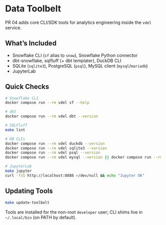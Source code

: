 # Data Toolbelt

PR 04 adds core CLI/SDK tools for analytics engineering inside the `vdel` service.

## What’s Included
- Snowflake CLI (`sf` alias to `snow`), Snowflake Python connector
- dbt-snowflake, sqlfluff (+ dbt templater), DuckDB CLI
- SQLite (`sqlite3`), PostgreSQL (`psql`), MySQL client (`mysql`/`mariadb`)
- JupyterLab

## Quick Checks
```sh
# Snowflake CLI
docker compose run --rm vdel sf --help

# dbt
docker compose run --rm vdel dbt --version

# SQLFluff
make lint

# DB CLIs
docker compose run --rm vdel duckdb --version
docker compose run --rm vdel sqlite3 --version
docker compose run --rm vdel psql --version
docker compose run --rm vdel mysql --version || docker compose run --rm vdel mariadb --version

# JupyterLab
make jupyter
curl -fsS http://localhost:8888 >/dev/null && echo "Jupyter OK"
```

## Updating Tools
```sh
make update-toolbelt
```

Tools are installed for the non-root `developer` user; CLI shims live in `~/.local/bin` (on PATH by default).
